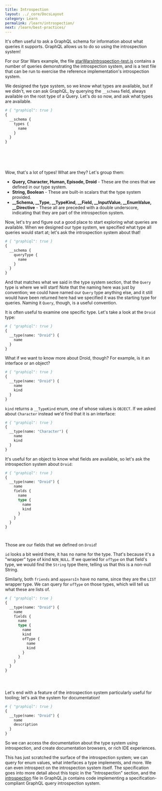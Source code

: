 ```yaml
---
title: Introspection
layout: ../_core/DocsLayout
category: Learn
permalink: /learn/introspection/
next: /learn/best-practices/
---
```


It's often useful to ask a GraphQL schema for information about what
queries it supports. GraphQL allows us to do so using the introspection
system!

For our Star Wars example, the file
[starWarsIntrospection-test.js](https://github.com/graphql/graphql-js/blob/master/src/__tests__/starWarsIntrospection-test.js)
contains a number of queries demonstrating the introspection system, and is a
test file that can be run to exercise the reference implementation's
introspection system.

We designed the type system, so we know what types are available, but if
we didn't, we can ask GraphQL, by querying the `__schema` field, always
available on the root type of a Query. Let's do so now, and ask what types
are available.

```graphql
# { "graphiql": true }
{
  __schema {
    types {
      name
    }
  }
}







```

Wow, that's a lot of types! What are they? Let's group them:

 - **Query, Character, Human, Episode, Droid** - These are the ones that we
defined in our type system.
 - **String, Boolean** - These are built-in scalars that the type system
provided.
 - **\_\_Schema, \_\_Type, \_\_TypeKind, \_\_Field, \_\_InputValue,
\_\_EnumValue, \_\_Directive** - These all are preceded with a double
underscore, indicating that they are part of the introspection system.

Now, let's try and figure out a good place to start exploring what queries are
available. When we designed our type system, we specified what type all queries
would start at; let's ask the introspection system about that!

```graphql
# { "graphiql": true }
{
  __schema {
    queryType {
      name
    }
  }
}
```

And that matches what we said in the type system section, that
the `Query` type is where we will start! Note that the naming here
was just by convention; we could have named our `Query` type anything
else, and it still would have been returned here had we specified it
was the starting type for queries. Naming it `Query`, though, is a useful
convention.

It is often useful to examine one specific type. Let's take a look at
the `Droid` type:

```graphql
# { "graphiql": true }
{
  __type(name: "Droid") {
    name
  }
}
```

What if we want to know more about Droid, though? For example, is it
an interface or an object?

```graphql
# { "graphiql": true }
{
  __type(name: "Droid") {
    name
    kind
  }
}
```

`kind` returns a `__TypeKind` enum, one of whose values is `OBJECT`. If
we asked about `Character` instead we'd find that it is an interface:

```graphql
# { "graphiql": true }
{
  __type(name: "Character") {
    name
    kind
  }
}
```

It's useful for an object to know what fields are available, so let's
ask the introspection system about `Droid`:

```graphql
# { "graphiql": true }
{
  __type(name: "Droid") {
    name
    fields {
      name
      type {
        name
        kind
      }
    }
  }
}




```

Those are our fields that we defined on `Droid`!

`id` looks a bit weird there, it has no name for the type. That's
because it's a "wrapper" type of kind `NON_NULL`. If we queried for
`ofType` on that field's type, we would find the `String` type there,
telling us that this is a non-null String.

Similarly, both `friends` and `appearsIn` have no name, since they are the
`LIST` wrapper type. We can query for `ofType` on those types, which will
tell us what these are lists of.

```graphql
# { "graphiql": true }
{
  __type(name: "Droid") {
    name
    fields {
      name
      type {
        name
        kind
        ofType {
          name
          kind
        }
      }
    }
  }
}





```

Let's end with a feature of the introspection system particularly useful
for tooling; let's ask the system for documentation!

```graphql
# { "graphiql": true }
{
  __type(name: "Droid") {
    name
    description
  }
}
```

So we can access the documentation about the type system using introspection,
and create documentation browsers, or rich IDE experiences.

This has just scratched the surface of the introspection system; we can
query for enum values, what interfaces a type implements, and more. We
can even introspect on the introspection system itself. The specification goes
into more detail about this topic in the "Introspection" section, and the [introspection](https://github.com/graphql/graphql-js/blob/master/src/type/introspection.js)
file in GraphQL.js contains code implementing a specification-compliant GraphQL
query introspection system.
